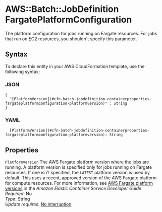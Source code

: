 # AWS::Batch::JobDefinition FargatePlatformConfiguration<a name="aws-properties-batch-jobdefinition-containerproperties-fargateplatformconfiguration"></a>

The platform configuration for jobs running on Fargate resources\. For jobs that run on EC2 resources, you shouldn't specify this parameter\.

## Syntax<a name="aws-properties-batch-jobdefinition-containerproperties-fargateplatformconfiguration-syntax"></a>

To declare this entity in your AWS CloudFormation template, use the following syntax:

### JSON<a name="aws-properties-batch-jobdefinition-containerproperties-fargateplatformconfiguration-syntax.json"></a>

```
{
  "[PlatformVersion](#cfn-batch-jobdefinition-containerproperties-fargateplatformconfiguration-platformversion)" : String
}
```

### YAML<a name="aws-properties-batch-jobdefinition-containerproperties-fargateplatformconfiguration-syntax.yaml"></a>

```
  [PlatformVersion](#cfn-batch-jobdefinition-containerproperties-fargateplatformconfiguration-platformversion): String
```

## Properties<a name="aws-properties-batch-jobdefinition-containerproperties-fargateplatformconfiguration-properties"></a>

`PlatformVersion`  <a name="cfn-batch-jobdefinition-containerproperties-fargateplatformconfiguration-platformversion"></a>
The AWS Fargate platform version where the jobs are running\. A platform version is specified only for jobs running on Fargate resources\. If one isn't specified, the `LATEST` platform version is used by default\. This uses a recent, approved version of the AWS Fargate platform for compute resources\. For more information, see [AWS Fargate platform versions](https://docs.aws.amazon.com/AmazonECS/latest/developerguide/platform_versions.html) in the *Amazon Elastic Container Service Developer Guide*\.  
*Required*: No  
*Type*: String  
*Update requires*: [No interruption](https://docs.aws.amazon.com/AWSCloudFormation/latest/UserGuide/using-cfn-updating-stacks-update-behaviors.html#update-no-interrupt)